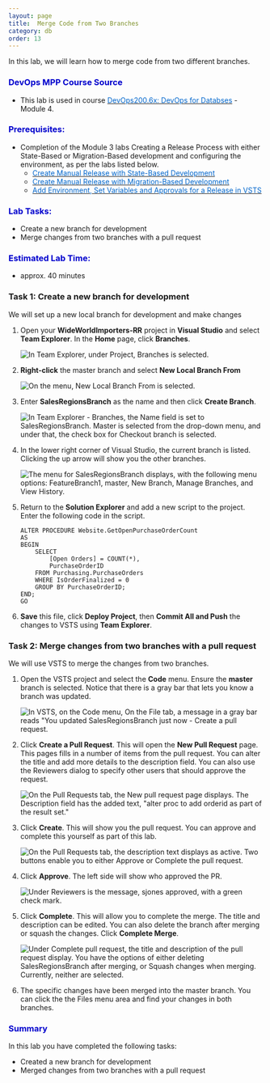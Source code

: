 ```yaml
---
layout: page
title:  Merge Code from Two Branches
category: db
order: 13
---
```


In this lab, we will learn how to merge code from two different branches.

<h3><span style="color: #0000CD;">DevOps MPP Course Source </span></h3>

- This lab is used in course <a href="https://www.edx.org/course/devops-databases-microsoft-devops200-6x-0" target="_blank"><span style="color: #0066cc;" color="#0066cc">DevOps200.6x: DevOps for Databses</span></a> - Module 4.


<h3><span style="color: #0000CD;">Prerequisites: </span></h3>

- Completion of the Module 3 labs Creating a Release Process with either State-Based or Migration-Based development and configuring the environment, as per the labs listed below.
    - <a href="http://microsoft.github.io/PartsUnlimited/db/200.6x-Database-ManualReleasewithStateBasedDev.html" target="_blank"><span style="color: #0066cc;" color="#0066cc">Create Manual Release with State-Based Development </span></a>
    - <a href="http://microsoft.github.io/PartsUnlimited/db/200.6x-Database-ManualReleasewithMigrationBasedDev.html" target="_blank"><span style="color: #0066cc;" color="#0066cc">Create Manual Release with Migration-Based Development  </span></a>
    - <a href="http://microsoft.github.io/PartsUnlimited/db/200.6x-Database-SetEnvVariablesandApprovalsinRelease.html" target="_blank"><span style="color: #0066cc;" color="#0066cc">Add Environment, Set Variables and Approvals for a Release in VSTS </span></a>





<h3><span style="color: #0000CD;">Lab Tasks: </span></h3>



- Create a new branch for development
- Merge changes from two branches with a pull request



<h3><span style="color: #0000CD;">Estimated Lab Time:</span></h3>

- approx. 40 minutes  




### Task 1: Create a new branch for development

We will set up a new local branch for development and make changes

1. Open your **WideWorldImporters-RR** project in **Visual Studio** and select **Team Explorer**. In the **Home** page, click **Branches**.

    ![In Team Explorer, under Project, Branches is selected.](../assets/mergecodefromtwobranches-jan2018\Lab4.2_Image1.jpg)

2. **Right-click** the master branch and select **New Local Branch From**

    ![On the menu, New Local Branch From is selected.](../assets/mergecodefromtwobranches-jan2018\Lab4.2_Image2.jpg)

3. Enter **SalesRegionsBranch** as the name and then click **Create Branch**.

    ![In Team Explorer - Branches, the Name field is set to SalesRegionsBranch. Master is selected from the drop-down menu, and under that, the check box for Checkout branch is selected.](../assets/mergecodefromtwobranches-jan2018\Lab4.2_Image3.jpg)

4. In the lower right corner of Visual Studio, the current branch is listed. Clicking the up arrow will show you the other branches.

    ![The menu for SalesRegionsBranch displays, with the following menu options: FeatureBranch1, master, New Branch, Manage Branches, and View History.](../assets/mergecodefromtwobranches-jan2018\Lab4.2_Image4.jpg)

5. Return to the **Solution Explorer** and add a new script to the project. Enter the following code in the script.

    ```
    ALTER PROCEDURE Website.GetOpenPurchaseOrderCount
    AS
    BEGIN
        SELECT
            [Open Orders] = COUNT(*),
            PurchaseOrderID
        FROM Purchasing.PurchaseOrders
        WHERE IsOrderFinalized = 0
        GROUP BY PurchaseOrderID;
    END;
    GO
    ```

6. **Save** this file, click **Deploy Project**, then **Commit All and Push** the changes to VSTS using **Team Explorer**.

### Task 2:  Merge changes from two branches with a pull request

We will use VSTS to merge the changes from two branches.

1. Open the VSTS project and select the **Code** menu. Ensure the **master** branch is selected. Notice that there is a gray bar that lets you know a branch was updated.

    ![In VSTS, on the Code menu, On the File tab, a message in a gray bar reads "You updated SalesRegionsBranch just now - Create a pull request.](../assets/mergecodefromtwobranches-jan2018\Lab4.2_Image5.jpg)

2. Click **Create a Pull Request**. This will open the **New Pull Request** page. This pages fills in a number of items from the pull request. You can alter the title and add more details to the description field. You can also use the Reviewers dialog to specify other users that should approve the request.

    ![On the Pull Requests tab, the New pull request page displays. The Description field has the added text, "alter proc to add orderid as part of the result set."](../assets/mergecodefromtwobranches-jan2018\Lab4.2_Image6.jpg)

3. Click **Create**. This will show you the pull request. You can approve and complete this yourself as part of this lab. 

    ![On the Pull Requests tab, the description text displays as active. Two buttons enable you to either Approve or Complete the pull request.](../assets/mergecodefromtwobranches-jan2018\Lab4.2_Image7.jpg)

4. Click **Approve**. The left side will show who approved the PR.

    ![Under Reviewers is the message, sjones approved, with a green check mark. ](../assets/mergecodefromtwobranches-jan2018\Lab4.2_Image8.jpg)

5. Click **Complete**. This will allow you to complete the merge. The title and description can be edited. You can also delete the branch after merging or squash the changes. Click **Complete Merge**.

    ![Under Complete pull request, the title and description of the pull request display. You have the options of either deleting SalesRegionsBranch after merging, or Squash changes when merging. Currently, neither are selected.](../assets/mergecodefromtwobranches-jan2018\Lab4.2_Image9.jpg)

6. The specific changes have been merged into the master branch. You can click the the Files menu area and find your changes in both branches.


<h3><span style="color: #0000CD;"> Summary</span></h3>

In this lab you have completed the following tasks:
- Created a new branch for development
- Merged changes from two branches with a pull request
